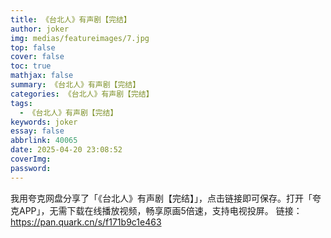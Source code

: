 ```yaml
---
title: 《台北人》有声剧【完结】
author: joker
img: medias/featureimages/7.jpg
top: false
cover: false
toc: true
mathjax: false
summary: 《台北人》有声剧【完结】
categories: 《台北人》有声剧【完结】
tags:
  - 《台北人》有声剧【完结】
keywords: joker
essay: false
abbrlink: 40065
date: 2025-04-20 23:08:52
coverImg:
password:
---
```


我用夸克网盘分享了「《台北人》有声剧【完结】」，点击链接即可保存。打开「夸克APP」，无需下载在线播放视频，畅享原画5倍速，支持电视投屏。
链接：https://pan.quark.cn/s/f171b9c1e463
